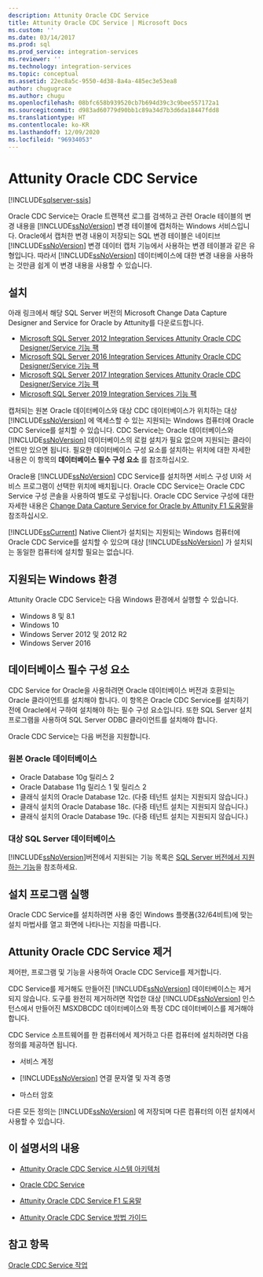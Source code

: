 ```yaml
---
description: Attunity Oracle CDC Service
title: Attunity Oracle CDC Service | Microsoft Docs
ms.custom: ''
ms.date: 03/14/2017
ms.prod: sql
ms.prod_service: integration-services
ms.reviewer: ''
ms.technology: integration-services
ms.topic: conceptual
ms.assetid: 22ec8a5c-9550-4d38-8a4a-485ec3e53ea8
author: chugugrace
ms.author: chugu
ms.openlocfilehash: 08bfc658b939520cb7b694d39c3c9bee557172a1
ms.sourcegitcommit: d983ad60779d90bb1c89a34d7b3d6da18447fdd8
ms.translationtype: HT
ms.contentlocale: ko-KR
ms.lasthandoff: 12/09/2020
ms.locfileid: "96934053"
---
```

# <a name="change-data-capture-service-for-oracle-by-attunity"></a>Attunity Oracle CDC Service

[!INCLUDE[sqlserver-ssis](../../includes/applies-to-version/sqlserver-ssis.md)]


  Oracle CDC Service는 Oracle 트랜잭션 로그를 검색하고 관련 Oracle 테이블의 변경 내용을 [!INCLUDE[ssNoVersion](../../includes/ssnoversion-md.md)] 변경 테이블에 캡처하는 Windows 서비스입니다. Oracle에서 캡처한 변경 내용이 저장되는 SQL 변경 테이블은 네이티브 [!INCLUDE[ssNoVersion](../../includes/ssnoversion-md.md)] 변경 데이터 캡처 기능에서 사용하는 변경 테이블과 같은 유형입니다. 따라서 [!INCLUDE[ssNoVersion](../../includes/ssnoversion-md.md)] 데이터베이스에 대한 변경 내용을 사용하는 것만큼 쉽게 이 변경 내용을 사용할 수 있습니다.  
  
## <a name="installation"></a>설치  

아래 링크에서 해당 SQL Server 버전의 Microsoft Change Data Capture Designer and Service for Oracle by Attunity를 다운로드합니다.

- [Microsoft SQL Server 2012 Integration Services Attunity Oracle CDC Designer/Service 기능 팩](https://www.microsoft.com/download/details.aspx?id=51606)
- [Microsoft SQL Server 2016 Integration Services Attunity Oracle CDC Designer/Service 기능 팩](https://www.microsoft.com/download/details.aspx?id=55802)
- [Microsoft SQL Server 2017 Integration Services Attunity Oracle CDC Designer/Service 기능 팩](https://www.microsoft.com/download/details.aspx?id=56610)
- [Microsoft SQL Server 2019 Integration Services 기능 팩](https://www.microsoft.com/download/details.aspx?id=100303)
  
 캡처되는 원본 Oracle 데이터베이스와 대상 CDC 데이터베이스가 위치하는 대상 [!INCLUDE[ssNoVersion](../../includes/ssnoversion-md.md)] 에 액세스할 수 있는 지원되는 Windows 컴퓨터에 Oracle CDC Service를 설치할 수 있습니다. CDC Service는 Oracle 데이터베이스와 [!INCLUDE[ssNoVersion](../../includes/ssnoversion-md.md)] 데이터베이스의 로컬 설치가 필요 없으며 지원되는 클라이언트만 있으면 됩니다. 필요한 데이터베이스 구성 요소를 설치하는 위치에 대한 자세한 내용은 이 항목의 **데이터베이스 필수 구성 요소** 를 참조하십시오.  
  
 Oracle용 [!INCLUDE[ssNoVersion](../../includes/ssnoversion-md.md)] CDC Service를 설치하면 서비스 구성 UI와 서비스 프로그램이 선택한 위치에 배치됩니다. Oracle CDC Service는 Oracle CDC Service 구성 콘솔을 사용하여 별도로 구성됩니다. Oracle CDC Service 구성에 대한 자세한 내용은 [Change Data Capture Service for Oracle by Attunity F1 도움말](../../integration-services/change-data-capture/change-data-capture-service-for-oracle-by-attunity-f1-help.md)을 참조하십시오.  
  
 [!INCLUDE[ssCurrent](../../includes/sscurrent-md.md)] Native Client가 설치되는 지원되는 Windows 컴퓨터에 Oracle CDC Service를 설치할 수 있으며 대상 [!INCLUDE[ssNoVersion](../../includes/ssnoversion-md.md)] 가 설치되는 동일한 컴퓨터에 설치할 필요는 없습니다.  
  
## <a name="supported-windows-environments"></a>지원되는 Windows 환경  
 Attunity Oracle CDC Service는 다음 Windows 환경에서 실행할 수 있습니다.  
  
-   Windows 8 및 8.1  
-   Windows 10  
-   Windows Server 2012 및 2012 R2
-   Windows Server 2016
  
## <a name="database-prerequisites"></a>데이터베이스 필수 구성 요소  
 CDC Service for Oracle을 사용하려면 Oracle 데이터베이스 버전과 호환되는 Oracle 클라이언트를 설치해야 합니다. 이 항목은 Oracle CDC Service를 설치하기 전에 Oracle에서 구하여 설치해야 하는 필수 구성 요소입니다. 또한 SQL Server 설치 프로그램을 사용하여 SQL Server ODBC 클라이언트를 설치해야 합니다.  
  
 Oracle CDC Service는 다음 버전을 지원합니다.  
  
### <a name="source-oracle-database"></a>원본 Oracle 데이터베이스  
  
-   Oracle Database 10g 릴리스 2
-   Oracle Database 11g 릴리스 1 및 릴리스 2
-   클래식 설치의 Oracle Database 12c. (다중 테넌트 설치는 지원되지 않습니다.)  
-   클래식 설치의 Oracle Database 18c. (다중 테넌트 설치는 지원되지 않습니다.) 
-   클래식 설치의 Oracle Database 19c. (다중 테넌트 설치는 지원되지 않습니다.) 
  
### <a name="target-sql-server-database"></a>대상 SQL Server 데이터베이스  
 [!INCLUDE[ssNoVersion](../../includes/ssnoversion-md.md)]버전에서 지원되는 기능 목록은 [SQL Server 버전에서 지원하는 기능](~/sql-server/editions-and-supported-features-for-sql-server-2016.md)을 참조하세요.  
  
## <a name="running-the-installation-program"></a>설치 프로그램 실행  
 Oracle CDC Service를 설치하려면 사용 중인 Windows 플랫폼(32/64비트)에 맞는 설치 마법사를 열고 화면에 나타나는 지침을 따릅니다.  
  
## <a name="uninstalling-change-data-capture-service-for-oracle-by-attunity"></a>Attunity Oracle CDC Service 제거  
 제어판, 프로그램 및 기능을 사용하여 Oracle CDC Service를 제거합니다.  
  
 CDC Service를 제거해도 만들어진 [!INCLUDE[ssNoVersion](../../includes/ssnoversion-md.md)] 데이터베이스는 제거되지 않습니다. 도구를 완전히 제거하려면 작업한 대상 [!INCLUDE[ssNoVersion](../../includes/ssnoversion-md.md)] 인스턴스에서 만들어진 MSXDBCDC 데이터베이스와 특정 CDC 데이터베이스를 제거해야 합니다.  
  
 CDC Service 소프트웨어를 한 컴퓨터에서 제거하고 다른 컴퓨터에 설치하려면 다음 정의를 제공하면 됩니다.  
  
-   서비스 계정  
  
-   [!INCLUDE[ssNoVersion](../../includes/ssnoversion-md.md)] 연결 문자열 및 자격 증명  
  
-   마스터 암호  
  
 다른 모든 정의는 [!INCLUDE[ssNoVersion](../../includes/ssnoversion-md.md)] 에 저장되며 다른 컴퓨터의 이전 설치에서 사용할 수 있습니다.  
  
## <a name="in-this-documentation"></a>이 설명서의 내용  
  
-   [Attunity Oracle CDC Service 시스템 아키텍처](../../integration-services/change-data-capture/change-data-capture-service-for-oracle-by-attunity-system-architecture.md)  
  
-   [Oracle CDC Service](../../integration-services/change-data-capture/the-oracle-cdc-service.md)  
  
-   [Attunity Oracle CDC Service F1 도움말](../../integration-services/change-data-capture/change-data-capture-service-for-oracle-by-attunity-f1-help.md)  
  
-   [Attunity Oracle CDC Service 방법 가이드](../../integration-services/change-data-capture/change-data-capture-service-for-oracle-by-attunity-how-to-guide.md)  
  
## <a name="see-also"></a>참고 항목  
 [Oracle CDC Service 작업](../../integration-services/change-data-capture/working-with-the-oracle-cdc-service.md)  
  
  
